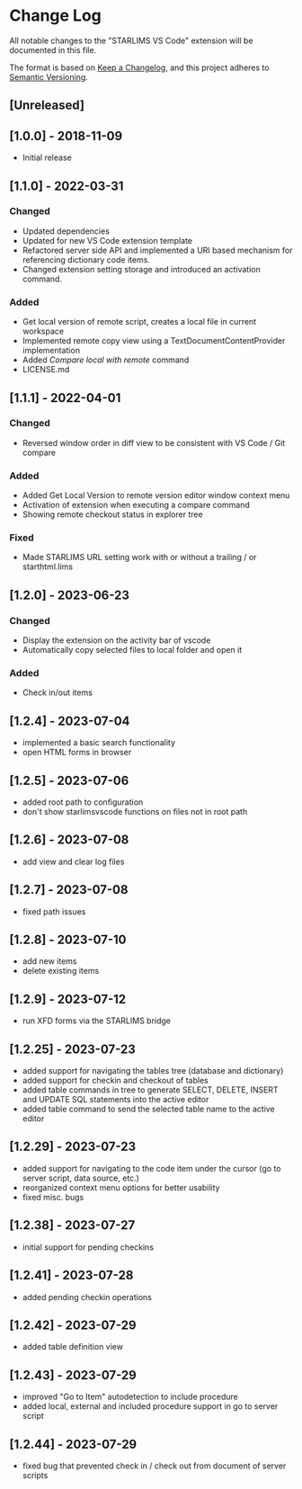 # Change Log

All notable changes to the "STARLIMS VS Code" extension will be documented in this file.

The format is based on [Keep a Changelog](https://keepachangelog.com/en/1.0.0/),
and this project adheres to [Semantic Versioning](https://semver.org/spec/v2.0.0.html).

## [Unreleased]

## [1.0.0] - 2018-11-09

- Initial release

## [1.1.0] - 2022-03-31

### Changed

- Updated dependencies
- Updated for new VS Code extension template
- Refactored server side API and implemented a URI based mechanism for referencing dictionary code items.
- Changed extension setting storage and introduced an activation command.

### Added

- Get local version of remote script, creates a local file in current workspace
- Implemented remote copy view using a TextDocumentContentProvider implementation
- Added _Compare local with remote_ command
- LICENSE.md

## [1.1.1] - 2022-04-01

### Changed

- Reversed window order in diff view to be consistent with VS Code / Git compare

### Added

- Added Get Local Version to remote version editor window context menu
- Activation of extension when executing a compare command
- Showing remote checkout status in explorer tree

### Fixed

- Made STARLIMS URL setting work with or without a trailing / or starthtml.lims

## [1.2.0] - 2023-06-23

### Changed

- Display the extension on the activity bar of vscode
- Automatically copy selected files to local folder and open it

### Added

- Check in/out items

## [1.2.4] - 2023-07-04

- implemented a basic search functionality
- open HTML forms in browser

## [1.2.5] - 2023-07-06

- added root path to configuration
- don't show starlimsvscode functions on files not in root path

## [1.2.6] - 2023-07-08

- add view and clear log files

## [1.2.7] - 2023-07-08

- fixed path issues

## [1.2.8] - 2023-07-10

- add new items
- delete existing items

## [1.2.9] - 2023-07-12

- run XFD forms via the STARLIMS bridge

## [1.2.25] - 2023-07-23

- added support for navigating the tables tree (database and dictionary)
- added support for checkin and checkout of tables
- added table commands in tree to generate SELECT, DELETE, INSERT and UPDATE SQL statements into the active editor
- added table command to send the selected table name to the active editor

## [1.2.29] - 2023-07-23

- added support for navigating to the code item under the cursor (go to server script, data source, etc.)
- reorganized context menu options for better usability
- fixed misc. bugs

## [1.2.38] - 2023-07-27

- initial support for pending checkins

## [1.2.41] - 2023-07-28

- added pending checkin operations

## [1.2.42] - 2023-07-29

- added table definition view

## [1.2.43] - 2023-07-29

- improved "Go to Item" autodetection to include procedure
- added local, external and included procedure support in go to server script

## [1.2.44] - 2023-07-29

- fixed bug that prevented check in / check out from document of server scripts
